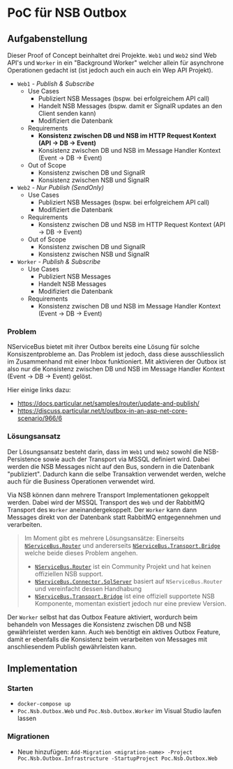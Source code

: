 # PoC für NSB Outbox

## Aufgabenstellung

Dieser Proof of Concept beinhaltet drei Projekte. `Web1` und `Web2` sind Web API's und `Worker` in ein "Background Worker" 
welcher allein für asynchrone Operationen gedacht ist (ist jedoch auch ein auch ein Wep API Projekt).

* `Web1` - *Publish & Subscribe*
  * Use Cases
    * Publiziert NSB Messages (bspw. bei erfolgreichem API call)
    * Handelt NSB Messages (bspw. damit er SignalR updates an den Client senden kann)
    * Modifiziert die Datenbank
  * Requirements
    * **Konsistenz zwischen DB und NSB im HTTP Request Kontext (API -> DB -> Event)**
    * Konsistenz zwischen DB und NSB im Message Handler Kontext (Event -> DB -> Event)
  * Out of Scope
    * Konsistenz zwischen DB und SignalR
    * Konsistenz zwischen NSB und SignalR 
* `Web2` - *Nur Publish (SendOnly)*
  * Use Cases
    * Publiziert NSB Messages (bspw. bei erfolgreichem API call)
    * Modifiziert die Datenbank
  * Requirements
    * Konsistenz zwischen DB und NSB im HTTP Request Kontext (API -> DB -> Event)
  * Out of Scope
    * Konsistenz zwischen DB und SignalR
    * Konsistenz zwischen NSB und SignalR 
* `Worker` - *Publish & Subscribe*
  * Use Cases
    * Publiziert NSB Messages
    * Handelt NSB Messages
    * Modifiziert die Datenbank
  * Requirements
    * Konsistenz zwischen DB und NSB im Message Handler Kontext (Event -> DB -> Event)


### Problem

NServiceBus bietet mit ihrer Outbox bereits eine Lösung für solche Konsiszentprobleme an. Das Problem ist jedoch, 
dass diese ausschliesslich im Zusammenhand mit einer Inbox funktioniert. Mit aktivieren der Outbox ist also nur die 
Konsistenz zwischen DB und NSB im Message Handler Kontext (Event -> DB -> Event) gelöst.

Hier einige links dazu:
* https://docs.particular.net/samples/router/update-and-publish/
* https://discuss.particular.net/t/outbox-in-an-asp-net-core-scenario/966/6

### Lösungsansatz

Der Lösungsansatz besteht darin, dass im `Web1` und `Web2` sowohl die NSB- Persistence sowie auch der Transport via MSSQL definiert
wird. Dabei werden die NSB Messages nicht auf den Bus, sondern in die Datenbank "publiziert". Dadurch kann die selbe
Transaktion verwendet werden, welche auch für die Business Operationen verwendet wird.

Via NSB können dann mehrere Transport Implementationen gekoppelt werden. Dabei wird der MSSQL Transport des `Web`
und der RabbitMQ Transport des `Worker` aneinandergekoppelt. Der `Worker` kann dann Messages direkt von der Datenbank
statt RabbitMQ entgegennehmen und verarbeiten.

> Im Moment gibt es mehrere Lösungsansätze: Einerseits [`NServiceBus.Router`](https://docs.particular.net/nservicebus/router/) und andererseits [`NServiceBus.Transport.Bridge`](https://docs.particular.net/nservicebus/bridge/) welche
> beide dieses Problem angehen.
> * [`NServiceBus.Router`](https://docs.particular.net/nservicebus/router/) ist ein Community Projekt und hat keinen offiziellen NSB support.
> * [`NServiceBus.Connector.SqlServer`](https://www.nuget.org/packages/NServiceBus.Connector.SqlServer) basiert auf `NServiceBus.Router` und vereinfacht dessen Handhabung
> * [`NServiceBus.Transport.Bridge`](https://docs.particular.net/nservicebus/bridge/) ist eine offiziell supportete NSB Komponente, momentan existiert jedoch nur eine preview Version.

Der `Worker` selbst hat das Outbox Feature aktiviert, wordurch beim behandeln von Messages die Konsistenz zwischen DB 
und NSB gewährleistet werden kann. Auch `Web` benötigt ein aktives Outbox Feature, damit er ebenfalls die Konsistenz
beim verarbeiten von Messages mit anschliesendem Publish gewährleisten kann.


## Implementation

### Starten

* `docker-compose up`
* `Poc.Nsb.Outbox.Web` und `Poc.Nsb.Outbox.Worker` im Visual Studio laufen lassen

### Migrationen

* Neue hinzufügen: `Add-Migration <migration-name> -Project Poc.Nsb.Outbox.Infrastructure -StartupProject Poc.Nsb.Outbox.Web`

